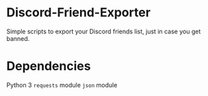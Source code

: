 # Discord-Friend-Exporter
Simple scripts to export your Discord friends list, just in case you get banned.

# Dependencies
Python 3
`requests` module
`json` module
